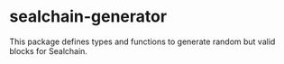 # sealchain-generator

This package defines types and functions to generate random but valid blocks
for Sealchain.
